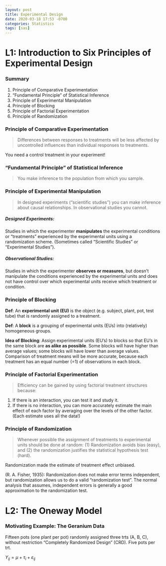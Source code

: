 ```yaml
---
layout: post
title: Experimental Design
date: 2020-03-18 17:53 -0700
categories: Statistics
tags: [sas]
---
```


# L1: Introduction to Six Principles of Experimental Design

### Summary
1. Principle of Comparative Experimentation
2. “Fundamental Principle” of Statistical Inference
3. Principle of Experimental Manipulation
4. Principle of Blocking
5. Principle of Factorial Experimentation
6. Principle of Randomization

### Principle of Comparative Experimentation
> Differences between responses to treatments will be less affected by uncontrolled influences than individual responses to treatments.

You need a control treatment in your experiment!

### “Fundamental Principle” of Statistical Inference
> You make inference to the population from which you sample.

### Principle of Experimental Manipulation
> In designed experiments (“scientific studies”) you can make inference about causal relationships. In observational studies you cannot.

##### Designed Experiments:
Studies in which the experimenter **manipulates** the experimental conditions or “treatments” experienced by the experimental units using a randomization scheme. (Sometimes called “Scientific Studies” or “Experimental Studies”).

##### Observational Studies:
Studies in which the experimenter **observes or measures**, but doesn’t manipulate the conditions experienced by the experimental units and does not have control over which experimental units receive which treatment or condition.

### Principle of Blocking
**Def**: An **experimental unit (EU)** is the object (e.g. subject, plant, pot, test tube) that is randomly assigned to a treatment.

**Def**: A **block** is a grouping of experimental units (EUs) into (relatively) homogeneous groups.

**Idea of Blocking**: Assign experimental units (EU’s) to blocks so that EU’s in the same block are **as alike as possible**. Some blocks will have higher than average values; some blocks will have lower than average values. Comparison of treatment means will be more accurate, because each treatment has an equal number (=1) of observations in each block.

### Principle of Factorial Experimentation
> Efficiency can be gained by using factorial treatment structures because:
1. If there is an interaction, you can test it and study it.
2. If there is no interaction, you can more accurately estimate the main effect of each factor by averaging over the levels of the other factor. (Each estimate uses all the data!)

### Principle of Randomization
> Whenever possible the assignment of treatments to experimental units should be done at random: (1) Randomization avoids bias (easy), and (2) the randomization justifies the statistical hypothesis test (hard).

Randomization made the estimate of treatment effect unbiased.

(R. A. Fisher, 1935): Randomization does not make error terms independent, but randomization allows us to do a valid “randomization test”. The normal analysis that assumes, independent errors is generally a good approximation to the randomization test.

# L2: The Oneway Model

### Motivating Example: The Geranium Data

Fifteen pots (one plant per pot) randomly assigned three trts (A, B, C), without restriction “Completely Randomized Design” (CRD). Five pots per trt.

$Y_{ij} = \mu + \tau_i + \varepsilon_{ij}$
